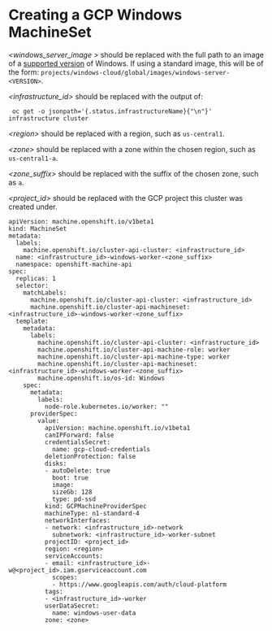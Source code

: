 # Creating a GCP Windows MachineSet

_\<windows_server_image \>_ should be replaced with the full path to an image of a [supported version](wmco-prerequisites.md#supported-windows-server-versions) of Windows.
If using a standard image, this will be of the form: `projects/windows-cloud/global/images/windows-server-<VERSION>`.

_\<infrastructure_id\>_ should be replaced with the output of:
```shell script
 oc get -o jsonpath='{.status.infrastructureName}{"\n"}' infrastructure cluster
```
_\<region\>_ should be replaced with a region, such as `us-central1`.

_\<zone\>_ should be replaced with a zone within the chosen region, such as `us-central1-a`.

_\<zone_suffix\>_ should be replaced with the suffix of the chosen zone, such as `a`.

_\<project_id\>_ should be replaced with the GCP project this cluster was created under.
```
apiVersion: machine.openshift.io/v1beta1
kind: MachineSet
metadata:
  labels:
    machine.openshift.io/cluster-api-cluster: <infrastructure_id> 
  name: <infrastructure_id>-windows-worker-<zone_suffix>
  namespace: openshift-machine-api
spec:
  replicas: 1
  selector:
    matchLabels:
      machine.openshift.io/cluster-api-cluster: <infrastructure_id> 
      machine.openshift.io/cluster-api-machineset: <infrastructure_id>-windows-worker-<zone_suffix>
  template:
    metadata:
      labels:
        machine.openshift.io/cluster-api-cluster: <infrastructure_id> 
        machine.openshift.io/cluster-api-machine-role: worker
        machine.openshift.io/cluster-api-machine-type: worker
        machine.openshift.io/cluster-api-machineset: <infrastructure_id>-windows-worker-<zone_suffix>
        machine.openshift.io/os-id: Windows
    spec:
      metadata:
        labels:
          node-role.kubernetes.io/worker: ""
      providerSpec:
        value:
          apiVersion: machine.openshift.io/v1beta1
          canIPForward: false
          credentialsSecret:
            name: gcp-cloud-credentials
          deletionProtection: false
          disks:
          - autoDelete: true
            boot: true
            image: 
            sizeGb: 128
            type: pd-ssd
          kind: GCPMachineProviderSpec
          machineType: n1-standard-4
          networkInterfaces:
          - network: <infrastructure_id>-network
            subnetwork: <infrastructure_id>-worker-subnet
          projectID: <project_id>
          region: <region>
          serviceAccounts:
          - email: <infrastructure_id>-w@<project_id>.iam.gserviceaccount.com
            scopes:
            - https://www.googleapis.com/auth/cloud-platform
          tags:
          - <infrastructure_id>-worker
          userDataSecret:
            name: windows-user-data
          zone: <zone>
```
